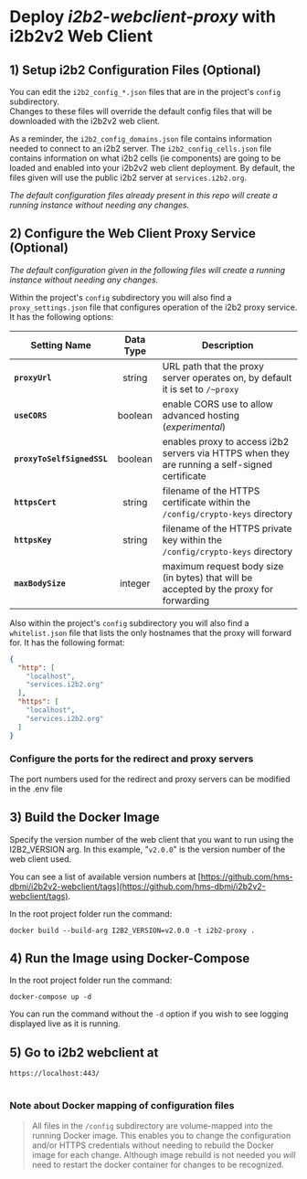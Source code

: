 # Deploy *i2b2-webclient-proxy* with i2b2v2 Web Client

## 1) Setup i2b2 Configuration Files (Optional)
 You can edit the `i2b2_config_*.json` files that are in the project's `config` subdirectory.  
 Changes to these files will override the default config files that will be downloaded with the i2b2v2 web client.
 
 As a reminder, the `i2b2_config_domains.json` file contains information needed to connect to an i2b2 server.
 The `i2b2_config_cells.json` file contains information on what i2b2 cells (ie components) are going to be loaded 
 and enabled into your i2b2v2 web client deployment. By default, the files given will use the public i2b2 server at `services.i2b2.org`.

 *The default configuration files already present in this repo will create a running instance without needing any changes.*

## 2) Configure the Web Client Proxy Service (Optional)

 *The default configuration given in the following files will create a running instance without needing any changes.*

 Within the project's `config` subdirectory you will also find a `proxy_settings.json` file that configures operation of the i2b2 proxy service.
 It has the following options:
 
  | Setting Name | Data Type | Description |
  | ------------ |:---------:| ----------- |
  | **`proxyUrl`** | string | URL path that the proxy server operates on, by default it is set to `/~proxy` |  
  | **`useCORS`** | boolean | enable CORS use to allow advanced hosting (_experimental_) |
  | **`proxyToSelfSignedSSL`** | boolean | enables proxy to access i2b2 servers via HTTPS when they are running a self-signed certificate |
  | **`httpsCert`** | string | filename of the HTTPS certificate within the `/config/crypto-keys` directory |
  | **`httpsKey`** | string | filename of the HTTPS private key within the `/config/crypto-keys` directory  |
  | **`maxBodySize`** | integer | maximum request body size (in bytes) that will be accepted by the proxy for forwarding |

Also within the project's `config` subdirectory you will also find a `whitelist.json` file that lists the only hostnames that the proxy will forward for.
It has the following format:
```json
{
  "http": [
    "localhost",
    "services.i2b2.org"
  ],
  "https": [
    "localhost",
    "services.i2b2.org"
  ]
}
```
### Configure the ports for the redirect and proxy servers

The port numbers used for the redirect and proxy servers can be modified in the .env file 

  
## 3) Build the Docker Image
 Specify the version number of the web client that you want to run using the I2B2_VERSION arg.
 In this example, "`v2.0.0`" is the version number of the web client used.
 
 You can see a list of available version numbers at [https://github.com/hms-dbmi/i2b2v2-webclient/tags](https://github.com/hms-dbmi/i2b2v2-webclient/tags).
 
 In the root project folder run the command: 
 ```
 docker build --build-arg I2B2_VERSION=v2.0.0 -t i2b2-proxy .
 ```

## 4) Run the Image using Docker-Compose

 In the root project folder run the command:
 ```
 docker-compose up -d
 ```  
 You can run the command without the `-d` option if you wish to see logging displayed live as it is running.
 
## 5) Go to i2b2 webclient at 

```
https://localhost:443/
```

#

### Note about Docker mapping of configuration files
> All files in the `/config` subdirectory are volume-mapped into the running Docker image.
> This enables you to change the configuration and/or HTTPS credentials without needing to rebuild the Docker image for each change.
> Although image rebuild is not needed you _will_ need to restart the docker container for changes to be recognized. 
